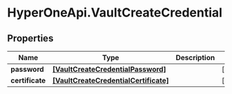 # HyperOneApi.VaultCreateCredential

## Properties

Name | Type | Description | Notes
------------ | ------------- | ------------- | -------------
**password** | [**[VaultCreateCredentialPassword]**](VaultCreateCredentialPassword.md) |  | [optional] 
**certificate** | [**[VaultCreateCredentialCertificate]**](VaultCreateCredentialCertificate.md) |  | [optional] 



